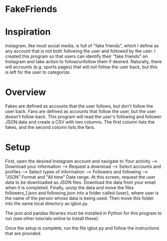 # FakeFriends

# Inspiration
Instagram, like most social media, is full of "fake friends", which I define as any account that is not both following the user and followed by the user. I created this program so that users can identify their "fake friends" on Instagram and take action to follow/unfollow them if desired. Naturally, there will accounts (e.g. sports pages) that will not follow the user back, but this is left for the user to categorize. 

# Overview
Fakes are defined as accounts that the user follows, but don't follow the user back. Fans are defined as accounts that follow the user, but the user doesn't follow back. This program will read the user's following and follower JSON data and create a CSV with two columns. The first column lists the fakes, and the second column lists the fans.

# Setup
First, open the desired Instagram account and navigate to Your activity --> 
Download your information --> Request a download --> Select accounts and profiles --> Select types of information --> Followers and following --> "JSON" Format and "All time" Date range. At this screen, request the user data to be 
downloaded as JSON files. Download the data from your email when it is completed. Finally, unzip the data and move the files followers_1.json and 
following.json into a folder called {user}, where user is the name of the 
person whose data is being used. Then move this folder into the same 
local directory as igbot.py.

The json and pandas libraries must be installed in Python for this program to run (see other tutorials online to install these).

Once the setup is complete, run the file igbot.py and follow the 
instructions that are provided.


